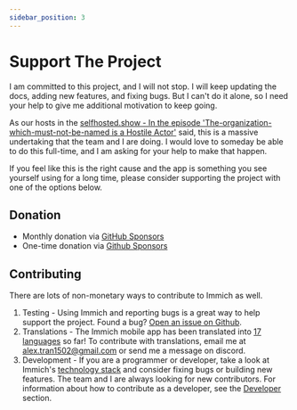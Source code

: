 ```yaml
---
sidebar_position: 3
---
```


# Support The Project

I am committed to this project, and I will not stop. I will keep updating the docs, adding new features, and fixing bugs. But I can't do it alone, so I need your help to give me additional motivation to keep going.

As our hosts in the [selfhosted.show - In the episode 'The-organization-which-must-not-be-named is a Hostile Actor'](https://selfhosted.show/79?t=1418) said, this is a massive undertaking that the team and I are doing. I would love to someday be able to do this full-time, and I am asking for your help to make that happen.

If you feel like this is the right cause and the app is something you see yourself using for a long time, please consider supporting the project with one of the options below.

## Donation

- Monthly donation via [GitHub Sponsors](https://github.com/sponsors/alextran1502)
- One-time donation via [Github Sponsors](https://github.com/sponsors/alextran1502?frequency=one-time&sponsor=alextran1502)

## Contributing

There are lots of non-monetary ways to contribute to Immich as well.

1. Testing - Using Immich and reporting bugs is a great way to help support the project. Found a bug? [Open an issue on Github][github-issue].
1. Translations - The Immich mobile app has been translated into [17 languages][github-langs] so far! To contribute with translations, email me at alex.tran1502@gmail.com or send me a message on discord.
1. Development - If you are a programmer or developer, take a look at Immich's [technology stack](/docs/developer/architecture.md) and consider fixing bugs or building new features. The team and I are always looking for new contributors. For information about how to contribute as a developer, see the [Developer](/docs/developer/architecture.md) section.

[github-issue]: https://github.com/immich-app/immich/issues/new/choose
[github-langs]: https://github.com/immich-app/immich/tree/main/mobile/assets/i18n
